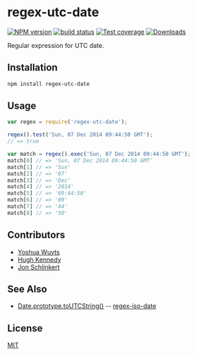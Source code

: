 # regex-utc-date
[![NPM version][npm-image]][npm-url]
[![build status][travis-image]][travis-url]
[![Test coverage][coveralls-image]][coveralls-url]
[![Downloads][downloads-image]][downloads-url]

Regular expression for UTC date.

## Installation

```bash
npm install regex-utc-date
```

## Usage

```js
var regex = require('regex-utc-date');

regex().test('Sun, 07 Dec 2014 09:44:50 GMT');
// => true

var match = regex().exec('Sun, 07 Dec 2014 09:44:50 GMT');
match[0] // => 'Sun, 07 Dec 2014 09:44:50 GMT'
match[1] // => 'Sun'
match[2] // => '07'
match[3] // => 'Dec'
match[4] // => '2014'
match[5] // => '09:44:50'
match[6] // => '09'
match[7] // => '44'
match[8] // => '50'
```

## Contributors
- [Yoshua Wuyts](https://github.com/yoshuawuyts)
- [Hugh Kennedy](https://github.com/hughsk)
- [Jon Schlinkert](https://github.com/jonschlinkert)

## See Also
- [Date.prototype.toUTCString()](https://developer.mozilla.org/en-US/docs/Web/JavaScript/Reference/Global_Objects/Date/toUTCString)
-- [regex-iso-date](https://github.com/regexps/regex-iso-date)

## License
[MIT](https://tldrlegal.com/license/mit-license)

[npm-image]: https://img.shields.io/npm/v/regex-utc-date.svg?style=flat-square
[npm-url]: https://npmjs.org/package/regex-utc-date
[travis-image]: https://img.shields.io/travis/yoshuawuyts/regex-utc-date.svg?style=flat-square
[travis-url]: https://travis-ci.org/yoshuawuyts/regex-utc-date
[coveralls-image]: https://img.shields.io/coveralls/yoshuawuyts/regex-utc-date.svg?style=flat-square
[coveralls-url]: https://coveralls.io/r/yoshuawuyts/regex-utc-date?branch=master
[downloads-image]: http://img.shields.io/npm/dm/regex-utc-date.svg?style=flat-square
[downloads-url]: https://npmjs.org/package/regex-utc-date

